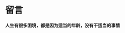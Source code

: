 <!--
 * @Descripttion: 
 * @version: 
 * @Author: 段雄飞
 * @Date: 2019-11-26 10:19:02
 * @LastEditors: 段雄飞
 * @LastEditTime: 2019-11-26 10:23:22
 -->
# 留言

#### 人生有很多困境，都是因为适当的年龄，没有干适当的事情

<ClientOnly>
  <base-comment-index />
</ClientOnly>
